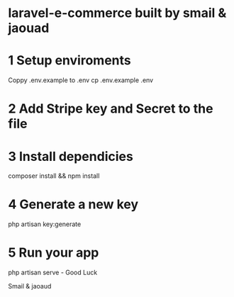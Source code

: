 # laravel-e-commerce built by smail & jaouad
# 1 Setup enviroments
Coppy .env.example to .env 
cp .env.example .env 

# 2 Add Stripe key and Secret to the file

# 3 Install dependicies 
composer install && npm install

# 4 Generate a new key 
php artisan key:generate

# 5 Run your app 
php artisan serve - Good Luck 

Smail & jaoaud


